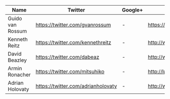 Name | Twitter | Google+ | Website/Blog | LinkedIn | Other links
------------ | ------------- | ------------- | ------------- | ------------- | ------------- |
Guido van Rossum | https://twitter.com/gvanrossum | - | https://www.python.org/~guido/ | - | - 
Kenneth Reitz | https://twitter.com/kennethreitz | - | http://www.kennethreitz.org/ | - | https://github.com/kennethreitz
David Beazley | https://twitter.com/dabeaz | - | http://www.dabeaz.com/ | - | - 
Armin Ronacher | https://twitter.com/mitsuhiko | - | http://lucumr.pocoo.org/ | - | https://github.com/mitsuhiko
Adrian Holovaty | https://twitter.com/adrianholovaty | - | http://www.holovaty.com/ | - | https://github.com/adrianholovaty